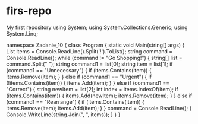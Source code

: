 # firs-repo
My first repository
using System;
using System.Collections.Generic;
using System.Linq;

namespace Zadanie_10
{
    class Program
    {
        static void Main(string[] args)
        {
            List<string> items = Console.ReadLine().Split('!').ToList();
            string command = Console.ReadLine();
            while (command != "Go Shopping!")
            {
                string[] list = command.Split(" ");
                string command1 = list[0];
                string item = list[1];
                if (command1 == "Unnecessary")
                {
                    if (items.Contains(item))
                    {
                        items.Remove(item);
                    }
                }
                else if (command1 == "Urgent")
                {
                    if (!items.Contains(item))
                    {
                        items.Add(item);
                    }
                }
                else if (command1 == "Correct")
                {
                    string newItem = list[2];
                    int index = items.IndexOf(item);
                    if (items.Contains(item))
                    {
                        items.Add(newItem);
                        items.Remove(item);
                    }
                }
                else if (command1 == "Rearrange")
                {
                    if (items.Contains(item))
                    {
                        items.Remove(item);
                        items.Add(item);
                    }
                }
                command = Console.ReadLine();
            }
            Console.WriteLine(string.Join(", ", items));
        }
    }
}

